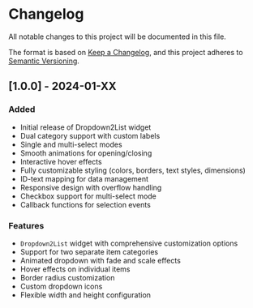 # Changelog

All notable changes to this project will be documented in this file.

The format is based on [Keep a Changelog](https://keepachangelog.com/en/1.0.0/),
and this project adheres to [Semantic Versioning](https://semver.org/spec/v2.0.0.html).

## [1.0.0] - 2024-01-XX

### Added
- Initial release of Dropdown2List widget
- Dual category support with custom labels
- Single and multi-select modes
- Smooth animations for opening/closing
- Interactive hover effects
- Fully customizable styling (colors, borders, text styles, dimensions)
- ID-text mapping for data management
- Responsive design with overflow handling
- Checkbox support for multi-select mode
- Callback functions for selection events

### Features
- `Dropdown2List` widget with comprehensive customization options
- Support for two separate item categories
- Animated dropdown with fade and scale effects
- Hover effects on individual items
- Border radius customization
- Custom dropdown icons
- Flexible width and height configuration 